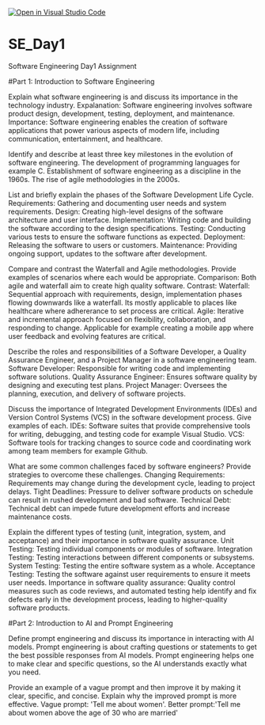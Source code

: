 [![Open in Visual Studio Code](https://classroom.github.com/assets/open-in-vscode-2e0aaae1b6195c2367325f4f02e2d04e9abb55f0b24a779b69b11b9e10269abc.svg)](https://classroom.github.com/online_ide?assignment_repo_id=15566540&assignment_repo_type=AssignmentRepo)
# SE_Day1
Software Engineering Day1 Assignment

#Part 1: Introduction to Software Engineering

Explain what software engineering is and discuss its importance in the technology industry.
Expalanation: Software engineering involves software product design, development, testing, deployment, and maintenance.
Importance: Software engineering enables the creation of software applications that power various aspects of modern life, including communication, entertainment, and healthcare.

Identify and describe at least three key milestones in the evolution of software engineering.
The development of programming languages for example C.
Establishment of software engineering as a discipline in the 1960s. 
The rise of agile methodologies in the 2000s.

List and briefly explain the phases of the Software Development Life Cycle.
Requirements: Gathering and documenting user needs and system requirements.
Design: Creating high-level designs of the software architecture and user interface.
Implementation: Writing code and building the software according to the design specifications.
Testing: Conducting various tests to ensure the software functions as expected.
Deployment: Releasing the software to users or customers.
Maintenance: Providing ongoing support, updates to the software after development.

Compare and contrast the Waterfall and Agile methodologies. Provide examples of scenarios where each would be appropriate.
Comparison:
Both agile and waterfall aim to create high quality software.
Contrast:
Waterfall: Sequential approach with requirements, design, implementation phases flowing downwards like a waterfall. Its mostly applicable to places like healthcare where adhererance to set process are critical.
Agile: Iterative and incremental approach focused on flexibility, collaboration, and responding to change. Applicable for example creating a mobile app where user feedback and evolving features are critical.

Describe the roles and responsibilities of a Software Developer, a Quality Assurance Engineer, and a Project Manager in a software engineering team.
Software Developer: Responsible for writing code and implementing software solutions.
Quality Assurance Engineer: Ensures software quality by designing and executing test plans.
Project Manager: Oversees the planning, execution, and delivery of software projects.

Discuss the importance of Integrated Development Environments (IDEs) and Version Control Systems (VCS) in the software development process. Give examples of each.
IDEs: Software suites that provide comprehensive tools for writing, debugging, and testing code for example Visual Studio.
VCS: Software tools for tracking changes to source code and coordinating work among team members for example Github.

What are some common challenges faced by software engineers? Provide strategies to overcome these challenges.
Changing Requirements: Requirements may change during the development cycle, leading to project delays.
Tight Deadlines: Pressure to deliver software products on schedule can result in rushed development and bad software.
Technical Debt: Technical debt can impede future development efforts and increase maintenance costs.


Explain the different types of testing (unit, integration, system, and acceptance) and their importance in software quality assurance.
Unit Testing: Testing individual components or modules of software.
Integration Testing: Testing interactions between different components or subsystems.
System Testing: Testing the entire software system as a whole.
Acceptance Testing: Testing the software against user requirements to ensure it meets user needs.
Importance in software quality assurance: Quality control measures such as code reviews, and automated testing help identify and fix defects early in the development process, leading to higher-quality software products.

#Part 2: Introduction to AI and Prompt Engineering


Define prompt engineering and discuss its importance in interacting with AI models.
Prompt engineering is about crafting questions or statements to get the best possible responses from AI models.
Prompt engineering helps one to make clear and specific questions, so the AI understands exactly what you need.

Provide an example of a vague prompt and then improve it by making it clear, specific, and concise. Explain why the improved prompt is more effective.
Vague prompt: 'Tell me about women'.
Better prompt:'Tell me about women above the age of 30 who are married'


